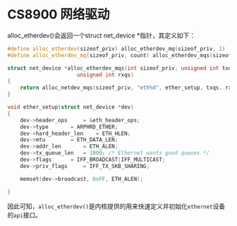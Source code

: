 # CS8900 网络驱动


alloc_etherdev()会返回一个struct net_device *指针，其定义如下：
```cpp
#define alloc_etherdev(sizeof_priv) alloc_etherdev_mq(sizeof_priv, 1)
#define alloc_etherdev_mq(sizeof_priv, count) alloc_etherdev_mqs(sizeof_priv, count, count)

struct net_device *alloc_etherdev_mqs(int sizeof_priv, unsigned int txqs,
				      unsigned int rxqs)
{
	return alloc_netdev_mqs(sizeof_priv, "eth%d", ether_setup, txqs, rxqs);
}

void ether_setup(struct net_device *dev)
{
	dev->header_ops		= &eth_header_ops;
	dev->type		= ARPHRD_ETHER;
	dev->hard_header_len 	= ETH_HLEN;
	dev->mtu		= ETH_DATA_LEN;
	dev->addr_len		= ETH_ALEN;
	dev->tx_queue_len	= 1000;	/* Ethernet wants good queues */
	dev->flags		= IFF_BROADCAST|IFF_MULTICAST;
	dev->priv_flags		= IFF_TX_SKB_SHARING;

	memset(dev->broadcast, 0xFF, ETH_ALEN);

}
```
 因此可知，`alloc_etherdev()`是内核提供的用来快速定义并初始化`ethernet`设备的`api`接口。
 